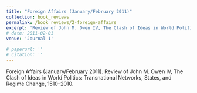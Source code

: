 ```yaml
---
title: "Foreign Affairs (January/February 2011)"
collection: book_reviews
permalink: /book_reviews/2-foreign-affairs
excerpt: 'Review of John M. Owen IV, The Clash of Ideas in World Politics: Transnational Networks, States, and Regime Change, 1510–2010.'
# date: 2011-02-01
venue: 'Journal 1'

# paperurl: '' 
# citation: ''
---
```

Foreign Affairs (January/February 2011). Review of John M. Owen IV, The Clash of Ideas in World Politics: Transnational Networks, States, and Regime Change, 1510–2010.

<!-- [Read paper here](http://www.foreignaffairs.com/articles/141036/peter-liberman-and-julie-a-george/will-conquest-pdf) -->

<!-- Recommended citation: Your Name, You. (2009). "Paper Title Number 1." <i>Journal 1</i>. 1(1). -->